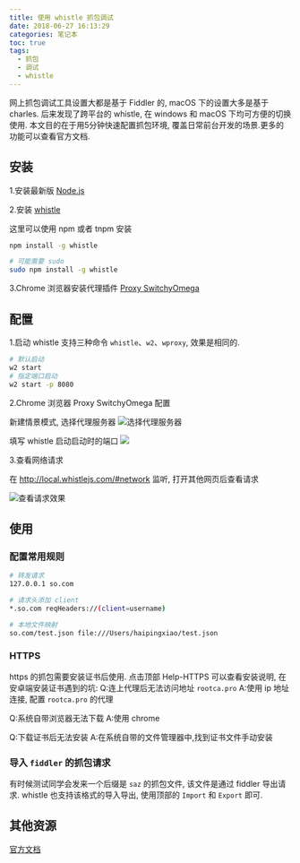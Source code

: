 ```yaml
---
title: 使用 whistle 抓包调试
date: 2018-06-27 16:13:29
categories: 笔记本
toc: true
tags:
  - 抓包
  - 调试
  - whistle
---
```


网上抓包调试工具设置大都是基于 Fiddler 的, macOS 下的设置大多是基于 charles. 后来发现了跨平台的 whistle, 在 windows 和 macOS 下均可方便的切换使用. 本文目的在于用5分钟快速配置抓包环境, 覆盖日常前台开发的场景.更多的功能可以查看官方文档.


## 安装

1.安装最新版 [Node.js](https://nodejs.org/en/)


2.安装 [whistle](http://wproxy.org/whistle/)

这里可以使用 npm 或者 tnpm 安装

```bash
npm install -g whistle

# 可能需要 sudo
sudo npm install -g whistle
```

3.Chrome 浏览器安装代理插件 [Proxy SwitchyOmega](https://chrome.google.com/webstore/detail/proxy-switchyomega/padekgcemlokbadohgkifijomclgjgif)

<!-- more -->

## 配置

1.启动
whistle 支持三种命令 `whistle`、`w2`、`wproxy`, 效果是相同的.

```bash
# 默认启动
w2 start
# 指定端口启动
w2 start -p 8080
```

2.Chrome 浏览器 Proxy SwitchyOmega 配置

新建情景模式, 选择代理服务器
![选择代理服务器](/images/article/1075711.jpg)

填写 whistle 启动启动时的端口
![](/images/article/48036690.jpg)


3.查看网络请求

在 http://local.whistlejs.com/#network 监听, 打开其他网页后查看请求

![查看请求效果](/images/article/74710244.jpg)

## 使用

### 配置常用规则

```bash
# 转发请求
127.0.0.1 so.com

# 请求头添加 client
*.so.com reqHeaders://(client=username)

# 本地文件映射
so.com/test.json file:///Users/haipingxiao/test.json


```

### HTTPS

https 的抓包需要安装证书后使用.
点击顶部 Help-HTTPS 可以查看安装说明, 在安卓端安装证书遇到的坑:
Q:连上代理后无法访问地址 `rootca.pro`
A:使用 ip 地址连接, 配置 `rootca.pro` 的代理

Q:系统自带浏览器无法下载
A:使用 chrome

Q:下载证书后无法安装
A:在系统自带的文件管理器中,找到证书文件手动安装

### 导入 `fiddler` 的抓包请求
有时候测试同学会发来一个后缀是 `saz` 的抓包文件, 该文件是通过 fiddler 导出请求. whistle 也支持该格式的导入导出, 使用顶部的 `Import` 和 `Export` 即可.

## 其他资源

[官方文档](http://wproxy.org/whistle/)
